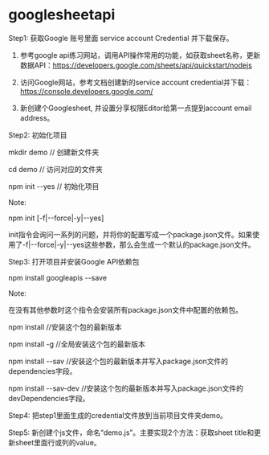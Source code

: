 # googlesheetapi
Step1: 获取Google 账号里面 service account Credential 并下载保存。

1. 参考google api练习网站，调用API操作常用的功能，如获取sheet名称，更新数据API：https://developers.google.com/sheets/api/quickstart/nodejs

2. 访问Google网站，参考文档创建新的service account credential并下载：https://console.developers.google.com/

3. 新创建个Googlesheet, 并设置分享权限Editor给第一点提到account email address。

Step2: 初始化项目

mkdir demo // 创建新文件夹

cd demo  // 访问对应的文件夹

npm init --yes // 初始化项目

Note:

npm init [-f|--force|-y|--yes]

init指令会询问一系列的问题，并将你的配置写成一个package.json文件。如果使用了-f|--force|-y|--yes这些参数，那么会生成一个默认的package.json文件。

Step3: 打开项目并安装Google API依赖包

npm install googleapis --save

Note:

在没有其他参数时这个指令会安装所有package.json文件中配置的依赖包。

npm install <packages-name> //安装这个包的最新版本

npm install <packages-name> -g //全局安装这个包的最新版本

npm install <packages-name> --sav //安装这个包的最新版本并写入package.json文件的dependencies字段。

npm install <packages-name> --sav-dev //安装这个包的最新版本并写入package.json文件的devDependencies字段。

Step4: 把step1里面生成的credential文件放到当前项目文件夹demo。

Step5: 新创建个js文件，命名“demo.js”。主要实现2个方法：获取sheet title和更新sheet里面行或列的value。
